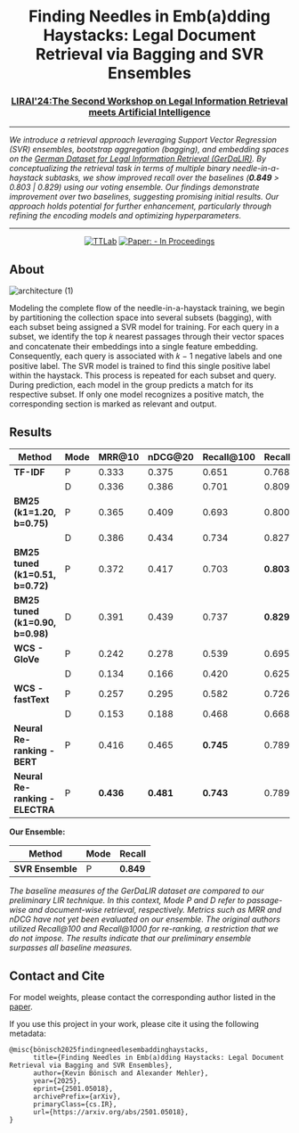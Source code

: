 <div align="center">
  <h1><b>Finding Needles in Emb(a)dding Haystacks: Legal Document Retrieval via Bagging and SVR Ensembles</b></h1>
  <h3><a href="https://sites.google.com/view/LIRAI-2024">LIRAI'24:The Second Workshop on Legal Information Retrieval meets Artificial Intelligence</a></h3>
  <hr/>
</div>

<i>We introduce a retrieval approach leveraging Support Vector Regression (SVR) ensembles, bootstrap aggregation (bagging), and embedding spaces on the [German Dataset for Legal Information Retrieval (GerDaLIR)](https://github.com/lavis-nlp/GerDaLIR). By conceptualizing the retrieval task in terms of multiple binary needle-in-a-haystack subtasks, we show improved recall over the baselines (**0.849** > 0.803 | 0.829) using our voting ensemble. Our findings demonstrate improvement over two baselines, suggesting promising initial results. Our approach holds potential for further enhancement, particularly through refining the encoding models and optimizing hyperparameters.</i>
<hr/>
<div align="center">
  <a href="https://www.texttechnologylab.org/"> <img src="https://img.shields.io/static/v1?label=&message=Text+Technology+Lab&color=blueviolet&style=for-the-badge&logo=internetarchive" alt="TTLab"></a>
  <a href="https://arxiv.org/abs/2501.05018"> <img src="https://img.shields.io/static/v1?label=&message=arXiv%20Paper&color=red&style=for-the-badge&logo=arxiv" alt="Paper: - In Proceedings"></a>
  <br/>
</div>

## About

![architecture (1)](https://github.com/TheItCrOw/lirai24/assets/49918134/c43459f2-e481-4cb2-8e56-0ac28aa81670)

Modeling the complete flow of the needle-in-a-haystack training, we begin by partitioning the collection space into several subsets (bagging), with each subset being assigned a SVR model for training. For each query in a subset, we identify the top 𝑘 nearest passages through their vector spaces and concatenate their embeddings into a single feature embedding. Consequently, each query is associated with 𝑘 − 1 negative labels and one positive label. The SVR model is trained to find this single positive label within the haystack. This process is repeated for each subset and query. During prediction, each model in the group predicts a match for its respective subset. If only one model recognizes a positive match, the corresponding section is marked as relevant and output.

## Results

| **Method**                  | **Mode** | **MRR@10** | **nDCG@20** | **Recall@100** | **Recall@1000** |
|-----------------------------|----------|------------|-------------|----------------|-----------------|
| **TF-IDF**                  | P        | 0.333      | 0.375       | 0.651          | 0.768           |
|                             | D        | 0.336      | 0.386       | 0.701          | 0.809           |
| **BM25 (k1=1.20, b=0.75)**  | P        | 0.365      | 0.409       | 0.693          | 0.800           |
|                             | D        | 0.386      | 0.434       | 0.734          | 0.827           |
| **BM25 tuned (k1=0.51, b=0.72)**  | P        | 0.372      | 0.417       | 0.703          | **0.803**       |
| **BM25 tuned (k1=0.90, b=0.98)**  | D        | 0.391      | 0.439       | 0.737          | **0.829**       |
| **WCS - GloVe**             | P        | 0.242      | 0.278       | 0.539          | 0.695           |
|                             | D        | 0.134      | 0.166       | 0.420          | 0.625           |
| **WCS - fastText**          | P        | 0.257      | 0.295       | 0.582          | 0.726           |
|                             | D        | 0.153      | 0.188       | 0.468          | 0.668           |
| **Neural Re-ranking - BERT**| P        | 0.416      | 0.465       | **0.745**      | 0.789           |
| **Neural Re-ranking - ELECTRA** | P    | **0.436**  | **0.481**   | **0.743**      | 0.789           |

**Our Ensemble:**

| **Method**       | **Mode** | **Recall** |
|------------------|----------|------------|
| **SVR Ensemble** | P        | **0.849**  |

*The baseline measures of the GerDaLIR dataset are compared to our preliminary LIR technique. In this context, Mode P and D refer to passage-wise and document-wise retrieval, respectively. Metrics such as MRR and nDCG have not yet been evaluated on our ensemble. The original authors utilized Recall@100 and Recall@1000 for re-ranking, a restriction that we do not impose. The results indicate that our preliminary ensemble surpasses all baseline measures.*

## Contact and Cite

For model weights, please contact the corresponding author listed in the [paper](https://arxiv.org/abs/2501.05018).

If you use this project in your work, please cite it using the following metadata:

```
@misc{bönisch2025findingneedlesembaddinghaystacks,
      title={Finding Needles in Emb(a)dding Haystacks: Legal Document Retrieval via Bagging and SVR Ensembles}, 
      author={Kevin Bönisch and Alexander Mehler},
      year={2025},
      eprint={2501.05018},
      archivePrefix={arXiv},
      primaryClass={cs.IR},
      url={https://arxiv.org/abs/2501.05018}, 
}
```

